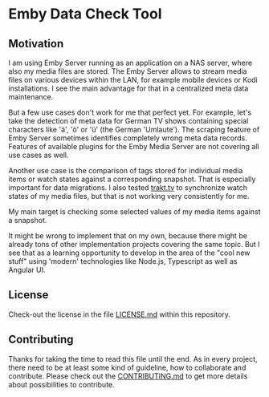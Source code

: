 # Emby Data Check Tool

## Motivation

I am using Emby Server running as an application on a NAS server, where also my media files are stored.
The Emby Server allows to stream media files on various devices within the LAN, for example mobile devices or Kodi installations. I see the main advantage for that in a centralized meta data maintenance.

But a few use cases don't work for me that perfect yet. For example, let's take the detection of meta data for German TV shows containing special characters like 'ä', 'ö' or 'ü' (the German 'Umlaute'). The scraping feature of Emby Server sometimes identifies completely wrong meta data records. Features of available plugins for the Emby Media Server are not covering all use cases as well.

Another use case is the comparison of tags stored for individual media items or watch states against a corresponding snapshot. That is especially important for data migrations.
I also tested [trakt.tv](https://trakt.tv/) to synchronize watch states of my media files, but that is not working very consistently for me.

My main target is checking some selected values of my media items against a snapshot.

It might be wrong to implement that on my own, because there might be already tons of other implementation projects covering the same topic.
But I see that as a learning opportunity to develop in the area of the "cool new stuff" using 'modern' technologies like Node.js, Typescript as well as Angular UI.

## License

Check-out the license in the file [LICENSE.md](LICENSE.md) within this repository.

## Contributing

Thanks for taking the time to read this file until the end. As in every project, there need to be at least some kind of guideline, how to collaborate and contribute. Please check out the [CONTRIBUTING.md](https://github.com/jfandy1982/.github/blob/main/CONTRIBUTING.md) to get more details about possibilities to contribute.
